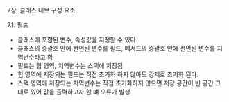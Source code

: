 7장. 클래스 내브 구성 요소

7.1. 필드

* 클래스에 포함된 변수, 속성값을 지정할 수 있다
* 클래스의 중괄호 안에 선언된 변수를 필드, 메서드의 중괄호 안에 선언된 변수를 지역변수라고 함
* 필드는 힙 영역, 지역변수는 스택에 저장됨
* 힙 영역에 저장되는 필드는 직접 초기화 하지 않아도 강제로 초기화 된다.
* 스택 영역에 저장되는 지역변수는 직접 초기화하지 않으면 저장 공간이 빈 공간 그대로 있어 값을 출력하고자 할 떄 오류가 발생
